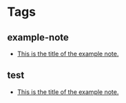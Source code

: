 # Tags

## example-note

* [This is the title of the example note.](220612-1235)

## test
 
* [This is the title of the example note.](220612-1235)
